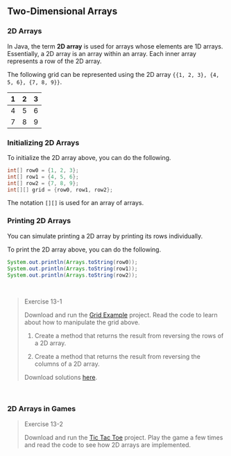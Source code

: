 ## Two-Dimensional Arrays

### 2D Arrays

In Java, the term **2D array** is used for arrays whose elements are 1D arrays. Essentially, a 2D array is an array within an array. Each inner array represents a row of the 2D array.

The following grid can be represented using the 2D array `{{1, 2, 3}, {4, 5, 6}, {7, 8, 9}}`.

| 1 | 2 | 3 |
| --- | --- | --- |
| 4 | 5 | 6 |
| 7 | 8 | 9 |


### Initializing 2D Arrays

To initialize the 2D array above, you can do the following.

```java
int[] row0 = {1, 2, 3};
int[] row1 = {4, 5, 6};
int[] row2 = {7, 8, 9};
int[][] grid = {row0, row1, row2};
```

The notation `[][]` is used for an array of arrays.


### Printing 2D Arrays

You can simulate printing a 2D array by printing its rows individually.

To print the 2D array above, you can do the following.

```java
System.out.println(Arrays.toString(row0));
System.out.println(Arrays.toString(row1));
System.out.println(Arrays.toString(row2));
```
 

> Exercise 13-1
>    
> Download and run the [Grid Example](../Java_Programs/GridExample.zip) project. Read the code to learn about how to manipulate the grid above.
> 
> 1. Create a method that returns the result from reversing the rows of a 2D array.
> 
> 2. Create a method that returns the result from reversing the columns of a 2D array.
> 
> Download solutions [here](../Java_Programs/GridExampleSolutions.zip).

 
### 2D Arrays in Games

> Exercise 13-2
> 
> Download and run the [Tic Tac Toe](../Java_Programs/TicTacToe.zip) project. Play the game a few times and read the code to see how 2D arrays are implemented.

